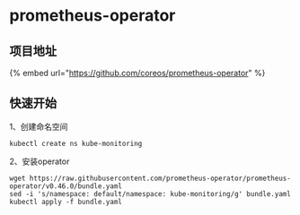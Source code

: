 # prometheus-operator

## 项目地址

{% embed url="https://github.com/coreos/prometheus-operator" %}

## 快速开始 <a id="quickstart"></a>

1、创建命名空间

```text
kubectl create ns kube-monitoring
```

2、安装operator

```text
wget https://raw.githubusercontent.com/prometheus-operator/prometheus-operator/v0.46.0/bundle.yaml
sed -i 's/namespace: default/namespace: kube-monitoring/g' bundle.yaml
kubectl apply -f bundle.yaml
```



